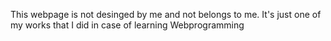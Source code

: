 This webpage is not desinged by me and not belongs to me.
It's just one of my works that I did in case of learning Webprogramming